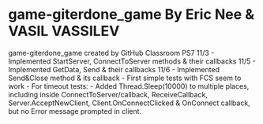 # game-giterdone_game By Eric Nee & VASIL VASSILEV
game-giterdone_game created by GitHub Classroom
PS7
  11/3
    - Implemented StartServer, ConnectToServer methods & their callbacks
  11/5
    - Implemented GetData, Send & their callbacks
  11/6
    - Implemented Send&Close method & its callback
    - First simple tests with FCS seem to work
    - For timeout tests:
      - Added Thread.Sleep(10000) to multiple places, including inside ConnectToServer/callback, ReceiveCallback, Server.AcceptNewClient,
        Client.OnConnectClicked & OnConnect callback, but no Error message prompted in client.
